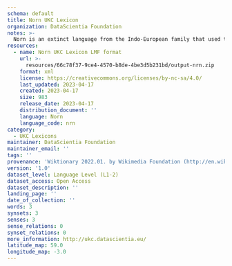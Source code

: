 ```yaml
---
schema: default
title: Norn UKC Lexicon
organization: DataScientia Foundation
notes: >-
  Norn is an extinct language from the Indo-European family that used to be spoken in Eurasia. The UKC Lexicon of Norn is represented as a lexico-semantic network. It consists of words, word senses, synsets, as well as sense-level and synset-level relationships
resources:
  - name: Norn UKC Lexicon LMF format
    url: >-
      resources/66c78f37-9ce4-4570-b8de-4be3d5b231bd/output-nrn.zip
    format: xml
    license: https://creativecommons.org/licenses/by-nc-sa/4.0/
    last_updated: 2023-04-17
    created: 2023-04-17
    size: 983
    release_date: 2023-04-17
    distribution_document: ''
    language: Norn
    language_code: nrn
category:
  - UKC Lexicons
maintainer: DataScientia Foundation
maintainer_email: ''
tags: ''
provenance: 'Wiktionary 2022.01. by Wikimedia Foundation (http://en.wiktionary.org); CogNet 2.1 by Khuyagbaatar Batsuren, National University of Mongolia (http://cognet.ukc.disi.unitn.it); Princeton WordNet 2.1 by Princeton University (https://wordnet.princeton.edu)'
version: '1.0'
dataset_level: Language Level (L1-2)
dataset_access: Open Access
dataset_description: ''
landing_page: ''
date_of_collection: ''
words: 3
synsets: 3
senses: 3
sense_relations: 0
synset_relations: 0
more_information: http://ukc.datascientia.eu/
latitude_map: 59.0
longitude_map: -3.0
---
```

